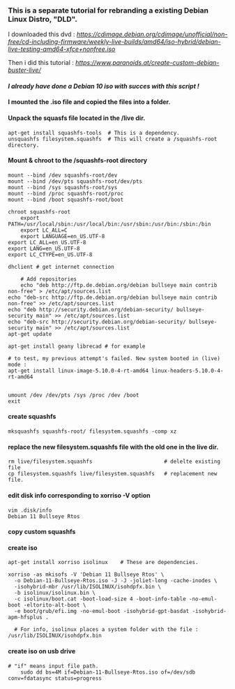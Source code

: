 ### This is a separate tutorial for rebranding a existing Debian Linux Distro, "DLD".

I downloaded this dvd :
*https://cdimage.debian.org/cdimage/unofficial/non-free/cd-including-firmware/weekly-live-builds/amd64/iso-hybrid/debian-live-testing-amd64-xfce+nonfree.iso*

Then i did this tutorial :
*https://www.paranoids.at/create-custom-debian-buster-live/*


#### *I already have done a Debian 10 iso with succes with this script !*


#### I mounted the .iso file and copied the files into a folder. 

#### Unpack the squasfs file located in the /live dir.

	apt-get install squashfs-tools	# This is a dependency.
	unsquashfs filesystem.squashfs  # This will create a /squashfs-root directory.

#### Mount & chroot to the /squashfs-root directory

    mount --bind /dev squashfs-root/dev
    mount --bind /dev/pts squashfs-root/dev/pts
    mount --bind /sys squashfs-root/sys
    mount --bind /proc squashfs-root/proc
    mount --bind /boot squashfs-root/boot

    chroot squashfs-root
    	export PATH=/usr/local/sbin:/usr/local/bin:/usr/sbin:/usr/bin:/sbin:/bin
    	export LC_ALL=C
    	export LANGUAGE=en_US.UTF-8
	export LC_ALL=en_US.UTF-8
	export LANG=en_US.UTF-8
	export LC_CTYPE=en_US.UTF-8

    dhclient # get internet connection
    
    	# Add repositories
    	echo "deb http://ftp.de.debian.org/debian bullseye main contrib non-free" > /etc/apt/sources.list
	echo "deb-src http://ftp.de.debian.org/debian bullseye main contrib non-free" >> /etc/apt/sources.list
	echo "deb http://security.debian.org/debian-security/ bullseye-security main" >> /etc/apt/sources.list
	echo "deb-src http://security.debian.org/debian-security/ bullseye-security main" >> /etc/apt/sources.list
	apt-get update 

    apt-get install geany librecad # for example
    
    # to test, my previous attempt's failed. New system booted in (live) mode :
    apt-get install linux-image-5.10.0-4-rt-amd64 linux-headers-5.10.0-4-rt-amd64


    umount /dev /dev/pts /sys /proc /dev /boot
    exit

#### create squashfs
    mksquashfs squashfs-root/ filesystem.squashfs -comp xz

#### replace the new filesystem.squashfs file with the old one in the live dir.
    rm live/filesystem.squashfs                       # delelte existing file
    cp filesystem.squashfs live/filesystem.squashfs   # replacement new file.
    
#### edit disk info corresponding to xorriso -V option
    vim .disk/info
    Debian 11 Bullseye Rtos
    
#### copy custom squashfs
    

#### create iso
    apt-get install xorriso isolinux	# These are dependencies.

    xorriso -as mkisofs -V 'Debian 11 Bullseye Rtos' \
      -o Debian-11-Bullseye-Rtos.iso -J -J -joliet-long -cache-inodes \
      -isohybrid-mbr /usr/lib/ISOLINUX/isohdpfx.bin \
      -b isolinux/isolinux.bin \
      -c isolinux/boot.cat -boot-load-size 4 -boot-info-table -no-emul-boot -eltorito-alt-boot \
      -e boot/grub/efi.img -no-emul-boot -isohybrid-gpt-basdat -isohybrid-apm-hfsplus .

      # For info, isolinux places a system folder with the file : /usr/lib/ISOLINUX/isohdpfx.bin
      
#### create iso on usb drive
	# "if" means input file path.
    	sudo dd bs=4M if=Debian-11-Bullseye-Rtos.iso of=/dev/sdb conv=fdatasync status=progress
		
      
